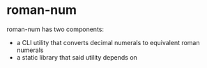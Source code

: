 # roman-num

roman-num has two components:
 - a CLI utility that converts decimal numerals to equivalent roman numerals
 - a static library that said utility depends on